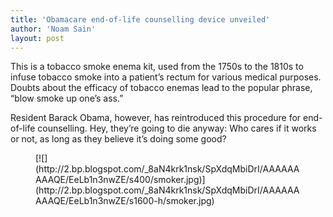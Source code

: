 ```yaml
---
title: 'Obamacare end-of-life counselling device unveiled'
author: 'Noam Sain'
layout: post
---
```


This is a tobacco smoke enema kit, used from the 1750s to the 1810s to infuse tobacco smoke into a patient’s rectum for various medical purposes. Doubts about the efficacy of tobacco enemas lead to the popular phrase, “blow smoke up one’s ass.”

Resident Barack Obama, however, has reintroduced this procedure for end-of-life counselling. Hey, they’re going to die anyway: Who cares if it works or not, as long as they believe it’s doing some good?

<figure class="wp-block-image">[![](http://2.bp.blogspot.com/_8aN4krk1nsk/SpXdqMbiDrI/AAAAAAAAAQE/EeLb1n3nwZE/s400/smoker.jpg)](http://2.bp.blogspot.com/_8aN4krk1nsk/SpXdqMbiDrI/AAAAAAAAAQE/EeLb1n3nwZE/s1600-h/smoker.jpg)</figure>